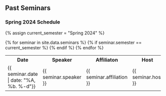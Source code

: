 ## Past Seminars

### Spring 2024 Schedule

{% assign current_semester = "Spring 2024" %}
<table>
  <tr>
    <th>Date</th>
    <th>Speaker</th>
    <th>Affiliaton</th>
	<th>Host</th>
    <th>Paper</th>
  </tr>
  {% for seminar in site.data.seminars %}
    {% if seminar.semester == current_semester %}
	<tr>
      		<td>{{ seminar.date | date: "%A, %b. %-d"}}</td>
      		<td>{{ seminar.speaker }}</td>
      		<td>{{ seminar.affiliation }}</td>
		<td>{{ seminar.host }}</td>
      		<td><a href="{{ seminar.link }}">{{ seminar.title }}</a></td>
    	</tr>
    {% endif %}
  {% endfor %}
</table>
